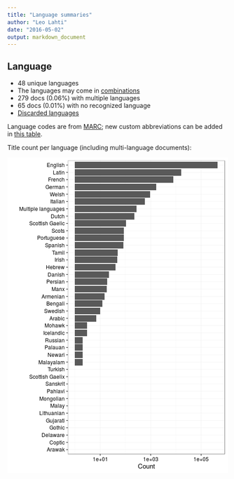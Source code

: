 ```yaml
---
title: "Language summaries"
author: "Leo Lahti"
date: "2016-05-02"
output: markdown_document
---
```


## Language

 * 48 unique languages
 * The languages may come in [combinations](output.tables/language_conversions.csv)
 * 279 docs (0.06%) with multiple languages
 * 65 docs (0.01%) with no recognized language 
 * [Discarded languages](output.tables/language_discarded.csv)

Language codes are from [MARC](http://www.loc.gov/marc/languages/language_code.html); new custom abbreviations can be added in [this table](https://github.com/rOpenGov/bibliographica/blob/master/inst/extdata/language_abbreviations.csv).

Title count per language (including multi-language documents):

![plot of chunk summarylang](figure/summarylang-1.png)

